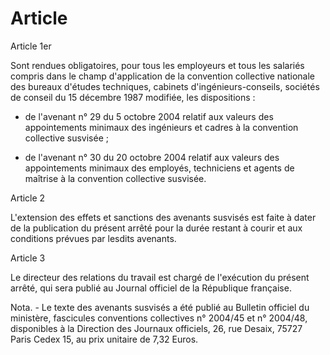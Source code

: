 # Article

  
 Article 1er  
  
 Sont rendues obligatoires, pour tous les employeurs et tous les salariés compris dans le champ d'application de la convention collective nationale des bureaux d'études techniques, cabinets d'ingénieurs-conseils, sociétés de conseil du 15 décembre 1987 modifiée, les dispositions :  
  
 - de l'avenant n° 29 du 5 octobre 2004 relatif aux valeurs des appointements minimaux des ingénieurs et cadres à la convention collective susvisée ;  
  
 - de l'avenant n° 30 du 20 octobre 2004 relatif aux valeurs des appointements minimaux des employés, techniciens et agents de maîtrise à la convention collective susvisée.  
  
 Article 2  
  
 L'extension des effets et sanctions des avenants susvisés est faite à dater de la publication du présent arrêté pour la durée restant à courir et aux conditions prévues par lesdits avenants.  
  
 Article 3  
  
 Le directeur des relations du travail est chargé de l'exécution du présent arrêté, qui sera publié au Journal officiel de la République française.  
  
 Nota. - Le texte des avenants susvisés a été publié au Bulletin officiel du ministère, fascicules conventions collectives n° 2004/45 et n° 2004/48, disponibles à la Direction des Journaux officiels, 26, rue Desaix, 75727 Paris Cedex 15, au prix unitaire de 7,32 Euros.  
